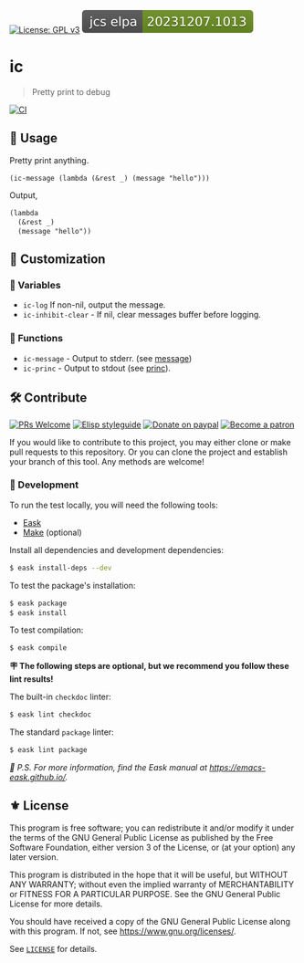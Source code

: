 [![License: GPL v3](https://img.shields.io/badge/License-GPL%20v3-blue.svg)](https://www.gnu.org/licenses/gpl-3.0)
[![JCS-ELPA](https://raw.githubusercontent.com/jcs-emacs/badges/master/elpa/v/ic.svg)](https://jcs-emacs.github.io/jcs-elpa/#/ic)

# ic
> Pretty print to debug

[![CI](https://github.com/jcs-elpa/ic/actions/workflows/test.yml/badge.svg)](https://github.com/jcs-elpa/ic/actions/workflows/test.yml)

## 🔨 Usage

Pretty print anything.

```elisp
(ic-message (lambda (&rest _) (message "hello")))
```

Output,

```
(lambda
  (&rest _)
  (message "hello"))
```

## 🔧 Customization

### 🧪 Variables

- `ic-log` If non-nil, output the message.
- `ic-inhibit-clear` - If nil, clear messages buffer before logging.

### 🧪 Functions

- `ic-message` - Output to stderr. (see [message][])
- `ic-princ` - Output to stdout (see [princ][]).

## 🛠️ Contribute

[![PRs Welcome](https://img.shields.io/badge/PRs-welcome-brightgreen.svg)](http://makeapullrequest.com)
[![Elisp styleguide](https://img.shields.io/badge/elisp-style%20guide-purple)](https://github.com/bbatsov/emacs-lisp-style-guide)
[![Donate on paypal](https://img.shields.io/badge/paypal-donate-1?logo=paypal&color=blue)](https://www.paypal.me/jcs090218)
[![Become a patron](https://img.shields.io/badge/patreon-become%20a%20patron-orange.svg?logo=patreon)](https://www.patreon.com/jcs090218)

If you would like to contribute to this project, you may either
clone or make pull requests to this repository. Or you can
clone the project and establish your branch of this tool.
Any methods are welcome!

### 🔬 Development

To run the test locally, you will need the following tools:

- [Eask](https://emacs-eask.github.io/)
- [Make](https://www.gnu.org/software/make/) (optional)

Install all dependencies and development dependencies:

```sh
$ eask install-deps --dev
```

To test the package's installation:

```sh
$ eask package
$ eask install
```

To test compilation:

```sh
$ eask compile
```

**🪧 The following steps are optional, but we recommend you follow these lint results!**

The built-in `checkdoc` linter:

```sh
$ eask lint checkdoc
```

The standard `package` linter:

```sh
$ eask lint package
```

*📝 P.S. For more information, find the Eask manual at https://emacs-eask.github.io/.*

## ⚜️ License

This program is free software; you can redistribute it and/or modify
it under the terms of the GNU General Public License as published by
the Free Software Foundation, either version 3 of the License, or
(at your option) any later version.

This program is distributed in the hope that it will be useful,
but WITHOUT ANY WARRANTY; without even the implied warranty of
MERCHANTABILITY or FITNESS FOR A PARTICULAR PURPOSE.  See the
GNU General Public License for more details.

You should have received a copy of the GNU General Public License
along with this program.  If not, see <https://www.gnu.org/licenses/>.

See [`LICENSE`](./LICENSE.txt) for details.


[message]: https://www.gnu.org/software/emacs/manual/html_node/eintr/message.html
[princ]: https://www.gnu.org/software/emacs/manual/html_node/elisp/Output-Functions.html
